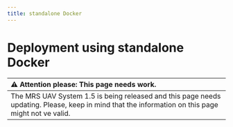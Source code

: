 ```yaml
---
title: standalone Docker
---
```


# Deployment using standalone Docker

| :warning: **Attention please: This page needs work.**                                                                                             |
| :---                                                                                                                                                                                           |
| The MRS UAV System 1.5 is being released and this page needs updating. Please, keep in mind that the information on this page might not ve valid.                                          |

